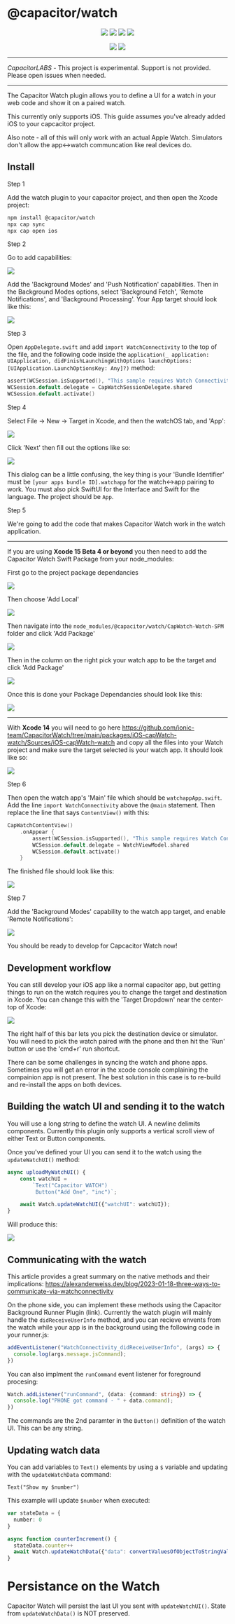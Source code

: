# @capacitor/watch

<p align="center">
  <a href="https://github.com/ionic-team/capacitorwatch/actions?query=workflow%3ACI"><img src="https://img.shields.io/github/actions/workflow/status/ionic-team/capacitor/ci.yml?style=flat-square" /></a>
  <a href="https://www.npmjs.com/package/@capacitor/watch"><img src="https://img.shields.io/npm/dw/@capacitor/watch?style=flat-square" /></a>
  <a href="https://www.npmjs.com/package/@capacitor/watch"><img src="https://img.shields.io/npm/v/@capacitor/watch?style=flat-square" /></a>
  <a href="https://www.npmjs.com/package/@capacitor/watch"><img src="https://img.shields.io/npm/l/@capacitor/watch?style=flat-square" /></a>
</p>
<p align="center">
  <a href="https://capacitorjs.com/docs"><img src="https://img.shields.io/static/v1?label=docs&message=capacitorjs.com&color=blue&style=flat-square" /></a>
  <a href="https://twitter.com/capacitorjs"><img src="https://img.shields.io/twitter/follow/capacitorjs" /></a>
</p>

---

_CapacitorLABS_ - This project is experimental. Support is not provided. Please open issues when needed.

---

The Capacitor Watch plugin allows you to define a UI for a watch in your web code and show it on a paired watch.

This currently only supports iOS. This guide assumes you've already added iOS to your capcacitor project.

Also note - all of this will only work with an actual Apple Watch. Simulators don't allow the app<->watch communcation like real devices do.

## Install

Step 1

Add the watch plugin to your capacitor project, and then open the Xcode project:

```bash
npm install @capacitor/watch
npx cap sync
npx cap open ios
```

Step 2

Go to add capabilities:

<img src="https://github.com/ionic-team/CapacitorWatch/blob/main/img/add-capability.png" />

Add the 'Background Modes' and 'Push Notification' capabilities. Then in the Background Modes options, select 'Background Fetch', 'Remote Notifications', and 'Background Processing'. Your App target should look like this:

<img src="https://github.com/ionic-team/CapacitorWatch/blob/main/img/capabilities-final.png" />

Step 3

Open `AppDelegate.swift` and add `import WatchConnectivity` to the top of the file, and the following code inside the `application(_ application: UIApplication, didFinishLaunchingWithOptions launchOptions: [UIApplication.LaunchOptionsKey: Any]?)` method:

```swift
assert(WCSession.isSupported(), "This sample requires Watch Connectivity support!")
WCSession.default.delegate = CapWatchSessionDelegate.shared
WCSession.default.activate()
```

Step 4

Select File -> New -> Target in Xcode, and then the watchOS tab, and 'App':

<img src="https://github.com/ionic-team/CapacitorWatch/blob/main/img/target-watch.png" />

Click 'Next' then fill out the options like so:

<img src="https://github.com/ionic-team/CapacitorWatch/blob/main/img/watch-target-options.png" />

This dialog can be a little confusing, the key thing is your 'Bundle Identifier' must be `[your apps bundle ID].watchapp` for the watch<->app pairing to work. You must also pick SwiftUI for the Interface and Swift for the language. The project should be `App`.

Step 5

We're going to add the code that makes Capacitor Watch work in the watch application.

---

If you are using <b>Xcode 15 Beta 4 or beyond</b> you then need to add the Capacitor Watch Swift Package from your node_modules:

First go to the project package dependancies

<img src="https://github.com/ionic-team/CapacitorWatch/blob/main/img/spm-project-dependancies.png" />

Then choose 'Add Local'

<img src="https://github.com/ionic-team/CapacitorWatch/blob/main/img/spm-add-local.png" />

Then navigate into the `node_modules/@capacitor/watch/CapWatch-Watch-SPM` folder and click 'Add Package'

<img src="https://github.com/ionic-team/CapacitorWatch/blob/main/img/spm-nav-to-package.png" />

Then in the column on the right pick your watch app to be the target and click 'Add Package'

<img src="https://github.com/ionic-team/CapacitorWatch/blob/main/img/spm-pick-target.png" />

Once this is done your Package Dependancies should look like this:

<img src="https://github.com/ionic-team/CapacitorWatch/blob/main/img/spm-finished.png" />

---

With <b>Xcode 14</b> you will need to go here https://github.com/ionic-team/CapacitorWatch/tree/main/packages/iOS-capWatch-watch/Sources/iOS-capWatch-watch and copy all the files into your Watch project and make sure the target selected is your watch app. It should look like so:

<img src="https://github.com/ionic-team/CapacitorWatch/blob/main/img/watch-sources-added.png" />

Step 6

Then open the watch app's 'Main' file which should be `watchappApp.swift`. Add the line `import WatchConnectivity` above the `@main` statement. Then replace the line that says `ContentView()` with this:

```swift
CapWatchContentView()
    .onAppear {
        assert(WCSession.isSupported(), "This sample requires Watch Connectivity support!")
        WCSession.default.delegate = WatchViewModel.shared
        WCSession.default.activate()
    }
```

The finished file should look like this:

<img src="https://github.com/ionic-team/CapacitorWatch/blob/main/img/watch-main-code.png" />

Step 7

Add the 'Background Modes' capability to the watch app target, and enable 'Remote Notifications':

<img src="https://github.com/ionic-team/CapacitorWatch/blob/main/img/watch-remote-not.png" />

You should be ready to develop for Capcacitor Watch now!

## Development workflow

You can still develop your iOS app like a normal capacitor app, but getting things to run on the watch requires you to change the target and destination in Xcode. You can change this with the 'Target Dropdown' near the center-top of Xcode:

<img src="https://github.com/ionic-team/CapacitorWatch/blob/main/img/target-dropdown.png" />

The right half of this bar lets you pick the destination device or simulator. You will need to pick the watch paired with the phone and then hit the 'Run' button or use the 'cmd+r' run shortcut.

There can be some challenges in syncing the watch and phone apps. Sometimes you will get an error in the xcode console complaining the compainion app is not present. The best solution in this case is to re-build and re-install the apps on both devices.

## Building the watch UI and sending it to the watch

You will use a long string to define the watch UI. A newline delimits components. Currently this plugin only supports a vertical scroll view of either Text or Button components.

Once you've defined your UI you can send it to the watch using the `updateWatchUI()` method:

```typescript
async uploadMyWatchUI() {
    const watchUI = 
        `Text("Capacitor WATCH")
         Button("Add One", "inc")`;

    await Watch.updateWatchUI({"watchUI": watchUI});
}
```

Will produce this:

<img src="https://github.com/ionic-team/CapacitorWatch/blob/main/img/example-watchui.png" />

## Communicating with the watch

This article provides a great summary on the native methods and their implications: https://alexanderweiss.dev/blog/2023-01-18-three-ways-to-communicate-via-watchconnectivity

On the phone side, you can implement these methods using the Capacitor Background Runner Plugin (link). Currently the watch plugin will mainly handle the `didReceiveUserInfo` method, and you can recieve envents from the watch while your app is in the background using the following code in your runner.js:

```javascript
addEventListener("WatchConnectivity_didReceiveUserInfo", (args) => {
  console.log(args.message.jsCommand);
})
```

You can also implment the `runCommand` event listener for foreground procesing:

```typescript
Watch.addListener("runCommand", (data: {command: string}) => {
  console.log("PHONE got command - " + data.command);
})
```

The commands are the 2nd paramter in the `Button()` definition of the watch UI. This can be any string.

## Updating watch data

You can add variables to `Text()` elements by using a `$` variable and updating with the `updateWatchData` command:

```
Text("Show my $number")
```

This example will update `$number` when executed: 

```typescript
var stateData = {
  number: 0
}

async function counterIncrement() {
  stateData.counter++  
  await Watch.updateWatchData({"data": convertValuesOfObjectToStringValues(stateData)})
}
```

# Persistance on the Watch

Capacitor Watch will persist the last UI you sent with `updateWatchUI()`. State from `updateWatchData()` is NOT preserved.

